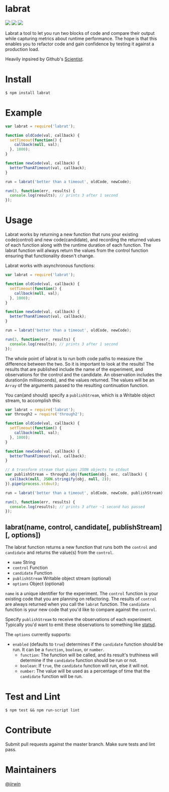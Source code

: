 # labrat

[![](https://img.shields.io/travis/jirwin/labrat.svg?style=flat)](https://travis-ci.org/jirwin/labrat) [![](https://img.shields.io/npm/v/labrat.svg?style=flat)](https://npmjs.org/labrat) [![](https://img.shields.io/npm/l/labrat.svg?style=flat)](https://npmjs.org/labrat)

Labrat a tool to let you run two blocks of code and compare their output while capturing metrics about runtime
performance. The hope is that this enables you to refactor code and gain confidence by testing it against a production
load.

Heavily inpsired by Github's [Scientist](https://github.com/github/scientist).

# Install
`$ npm install labrat`

# Example
```javascript
var labrat = require('labrat');

function oldCode(val, callback) {
  setTimeout(function() {
    callback(null, val);
  }, 1000);
}

function newCode(val, callback) {
  betterThanATimeout(val, callback);
}

run = labrat('better than a timeout', oldCode, newCode);

run(3, function(err, results) {
  console.log(results); // prints 3 after 1 second
});
```

# Usage
Labrat works by returning a new function that runs your existing code(control) and new code(candidate), and
recording the returned values of each function along with the runtime duration of each function. The labrat function
will always return the values from the control function ensuring that functionality doesn't change.

Labrat works with asynchronous functions:
```javascript
var labrat = require('labrat');

function oldCode(val, callback) {
  setTimeout(function() {
    callback(null, val);
  }, 1000);
}

function newCode(val, callback) {
  betterThanATimeout(val, callback);
}

run = labrat('better than a timeout', oldCode, newCode);

run(3, function(err, results) {
  console.log(results); // prints 3 after 1 second
});
```

The whole point of labrat is to run both code paths to measure the difference between the two. So it is important to
look at the results! The results that are published include the name of the experiment, and observations for the control
and the candidate. An observation includes the duration(in milliseconds), and the values returned. The values will be an
`Array` of the arguments passed to the resulting continuation function.

You can(and should) specify a `publishStream`, which is a Writable object stream, to accomplish this:
```javascript
var labrat = require('labrat');
var through2 = require('through2');

function oldCode(val, callback) {
  setTimeout(function() {
    callback(null, val);
  }, 1000);
}

function newCode(val, callback) {
  betterThanATimeout(val, callback);
}

// A transform stream that pipes JSON objects to stdout
var publishStream = through2.obj(function(obj, enc, callback) {
  callback(null, JSON.stringify(obj, null, 2));
}).pipe(process.stdout);

run = labrat('better than a timeout', oldCode, newCode, publishStream);

run(3, function(err, results) {
  console.log(results); // prints 3 after ~1 second has passed
});
```

## labrat(name, control, candidate[, publishStream][, options])
The labrat function returns a new function that runs both the `control` and `candidate` and returns the value(s) from
the `control`.

* `name` String
* `control` Function
* `candidate` Function
* `publishStream` Writable object stream (optional)
* `options` Object (optional)

`name` is a unique identifier for the experiment. The `control` function is your existing code that you are planning on
refactoring. The results of `control` are always returned when you call the `labrat` function. The `candidate` function
is your new code that you'd like to compare against the `control`.

Specify `publishStream` to receive the observations of each experiment. Typically you'd want to emit these observations
to something like [statsd](https://github.com/etsy/statsd).

The `options` currently supports:
* `enabled` (defaults to `true`) determines if the `candidate` function should be run. It can be a `function`, `boolean`,
  or `number`.
  * `function`: The function will be called, and its result's truthiness will determine if the `candidate`
    function should be run or not.
  * `boolean`: If `true`, the `candidate` function will run, else it will not.
  * `number`: The value will be used as a percentage of time that the `candidate` function will be run.


# Test and Lint
`$ npm test && npm run-script lint`

# Contribute
Submit pull requests against the master branch. Make sure tests and lint pass.

# Maintainers
[@jirwin](https://github.com/jirwin)
